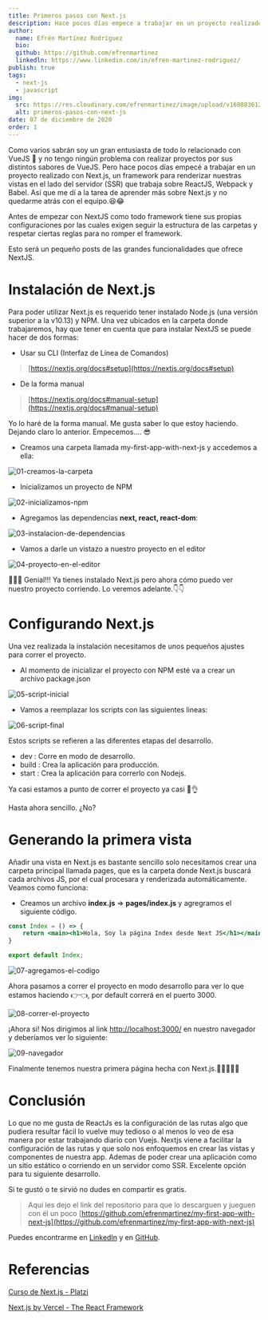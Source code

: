 ```yaml
---
title: Primeros pasos con Next.js
description: Hace pocos días empece a trabajar en un proyecto realizado con NextJS y ahora empecé a estudiar aprender sobre Next.js
author:
  name: Efrén Martínez Rodríguez
  bio:
  github: https://github.com/efrenmartinez
  linkedln: https://www.linkedin.com/in/efren-martinez-rodriguez/
publish: true
tags:
  - next-js
  - javascript
img:
  src: https://res.cloudinary.com/efrenmartinez/image/upload/v1608836120/efrenmartinez.dev/blog/primeros-pasos-con-next-js/thumbs-primeros-pasos-con-next-js_ezt0g0_qo58ce.jpg
  alt: primeros-pasos-con-next-js
date: 07 de diciembre de 2020
order: 1
---
```


Como varios sabrán soy un gran entusiasta de todo lo relacionado con VueJS 💚 y no tengo ningún problema con realizar proyectos por sus distintos sabores de VueJS. Pero hace pocos días empecé a trabajar en un proyecto realizado con Next.js, un framework para renderizar nuestras vistas en el lado del servidor (SSR) que trabaja sobre ReactJS, Webpack y Babel. Así que me dí a la tarea de aprender más sobre Next.js y no quedarme atrás con el equipo.😆😂
<br/>

Antes de empezar con NextJS como todo framework tiene sus propias configuraciones por las cuales exigen seguir la estructura de las carpetas y respetar ciertas reglas para no romper el framework.
<br/>

Esto será un pequeño posts de las grandes funcionalidades que ofrece NextJS.

# Instalación de Next.js

Para poder utilizar Next.js es requerido tener instalado Node.js (una versión superior a la v10.13) y NPM. Una vez ubicados en la carpeta donde trabajaremos, hay que tener en cuenta que para instalar NextJS se puede hacer de dos formas:

- Usar su CLI (Interfaz de Línea de Comandos)

> [https://nextjs.org/docs#setup](https://nextjs.org/docs#setup)

- De la forma manual

> [https://nextjs.org/docs#manual-setup](https://nextjs.org/docs#manual-setup)

Yo lo haré de la forma manual. Me gusta saber lo que estoy haciendo. Dejando claro lo anterior. Empecemos.... 😎

- Creamos una carpeta llamada my-first-app-with-next-js y accedemos a ella:

![01-creamos-la-carpeta](https://res.cloudinary.com/efrenmartinez/image/upload/v1608836119/efrenmartinez.dev/blog/primeros-pasos-con-next-js/01-creamos-la-carpeta_h4bwuk_onxxou.png)

- Inicializamos un proyecto de NPM

![02-inicializamos-npm](https://res.cloudinary.com/efrenmartinez/image/upload/v1608836119/efrenmartinez.dev/blog/primeros-pasos-con-next-js/02-inicializamos-npm_majztl_agpzw5.png)

- Agregamos las dependencias **next, react, react-dom**:

![03-instalacion-de-dependencias](https://res.cloudinary.com/efrenmartinez/image/upload/v1608836119/efrenmartinez.dev/blog/primeros-pasos-con-next-js/03-instalacion-de-dependencias_cv3yfu_czsobq.png)

- Vamos a darle un vistazo a nuestro proyecto en el editor

![04-proyecto-en-el-editor](https://res.cloudinary.com/efrenmartinez/image/upload/v1608836119/efrenmartinez.dev/blog/primeros-pasos-con-next-js/04-proyecto-en-el-editor_wuvkon_x6aaa2.png)

🎉🎉🎉 Genial!!! Ya tienes instalado Next.js pero ahora cómo puedo ver nuestro proyecto corriendo. Lo veremos adelante.👇👇

# Configurando Next.js

Una vez realizada la instalación necesitamos de unos pequeños ajustes para correr el proyecto.

- Al momento de inicializar el proyecto con NPM esté va a crear un archivo package.json

![05-script-inicial](https://res.cloudinary.com/efrenmartinez/image/upload/v1608836119/efrenmartinez.dev/blog/primeros-pasos-con-next-js/05-script-inicial_ghfvcn_igwjev.png)

- Vamos a reemplazar los scripts con las siguientes lineas:

![06-script-final](https://res.cloudinary.com/efrenmartinez/image/upload/v1608836120/efrenmartinez.dev/blog/primeros-pasos-con-next-js/06-script-final_tc4y2d_ckwka1.png)

Estos scripts se refieren a las diferentes etapas del desarrollo.

- dev : Corre en modo de desarrollo.
- build : Crea la aplicación para producción.
- start  : Crea la aplicación para correrlo con Nodejs.

Ya casi estamos a punto de correr el proyecto ya casi  🥵👌

Hasta ahora sencillo. ¿No?

# Generando la primera vista

Añadir una vista en Next.js es bastante sencillo solo necesitamos crear una carpeta principal llamada pages, que es la carpeta donde Next.js buscará cada archivos JS, por el cual procesara y renderizada automáticamente. Veamos como funciona:

- Creamos un archivo **index.js** ⇒ **pages/index.js** y agregramos el siguiente código.

```jsx
const Index = () => {
	return <main><h1>Hola, Soy la página Index desde Next JS</h1></main>
}

export default Index;
```

![07-agregamos-el-codigo](https://res.cloudinary.com/efrenmartinez/image/upload/v1608836120/efrenmartinez.dev/blog/primeros-pasos-con-next-js/07-agregamos-el-codigo_agjvib_mhjtld.png)

Ahora pasamos a correr el proyecto en modo desarrollo para ver lo que estamos haciendo 👉👈, por default correrá en el puerto 3000.

![08-correr-el-proyecto](https://res.cloudinary.com/efrenmartinez/image/upload/v1608836120/efrenmartinez.dev/blog/primeros-pasos-con-next-js/08-correr-el-proyecto_n0r3hs_tbyhi1.png)

¡Ahora si! Nos dirigimos al link [http://localhost:3000/](http://localhost:3000/)  en nuestro navegador y deberíamos ver lo siguiente:

![09-navegador](https://res.cloudinary.com/efrenmartinez/image/upload/v1608836120/efrenmartinez.dev/blog/primeros-pasos-con-next-js/09-navegador_cywdl1_at1cqw.png)


Finalmente tenemos nuestra primera página hecha con Next.js.🥳🥳🥳🥳🥳

# Conclusión
Lo que no me gusta de ReactJs es la configuración de las rutas algo que pudiera resultar fácil lo vuelve muy tedioso o al menos lo veo de esa manera por estar trabajando diario con Vuejs. Nextjs viene a facilitar la configuración de las rutas y que solo nos enfoquemos en crear las vistas y componentes de nuestra app. Ademas de poder crear una aplicación como un sitio estático o corriendo en un servidor como SSR. Excelente opción para tu siguiente desarrollo.

Si te gustó o te sirvió no dudes en compartir es gratis.

> Aquí les dejo el link del repositorio para que lo descarguen y jueguen con él un poco [https://github.com/efrenmartinez/my-first-app-with-next-js](https://github.com/efrenmartinez/my-first-app-with-next-js)

Puedes encontrarme en [LinkedIn](https://www.linkedin.com/in/efren-martinez-rodriguez/) y en [GitHub](https://github.com/efrenmartinez).

# Referencias

[Curso de Next.js - Platzi](https://platzi.com/clases/next-2020/)

[Next.js by Vercel - The React Framework](https://nextjs.org/)
